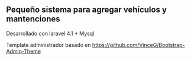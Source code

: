 ## Pequeño sistema para agregar vehículos y mantenciones 

Desarrollado con laravel 4.1 + Mysql 

Template administrador basado en https://github.com/VinceG/Bootstrap-Admin-Theme

